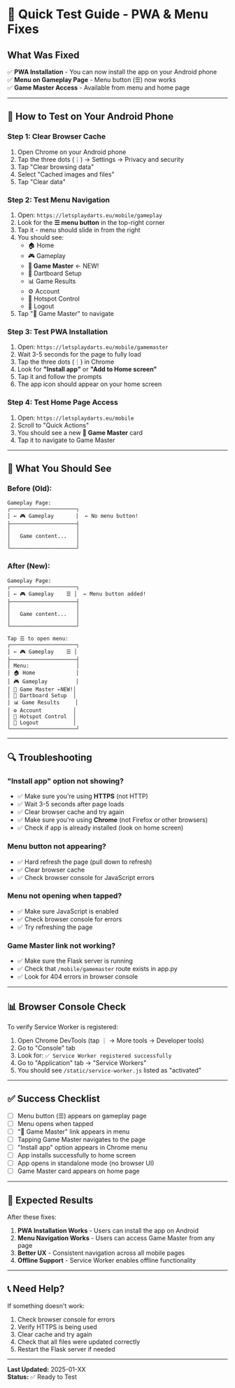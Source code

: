 # 🚀 Quick Test Guide - PWA & Menu Fixes

## What Was Fixed

✅ **PWA Installation** - You can now install the app on your Android phone  
✅ **Menu on Gameplay Page** - Menu button (☰) now works  
✅ **Game Master Access** - Available from menu and home page  

---

## 📱 How to Test on Your Android Phone

### Step 1: Clear Browser Cache
1. Open Chrome on your Android phone
2. Tap the three dots (⋮) → Settings → Privacy and security
3. Tap "Clear browsing data"
4. Select "Cached images and files"
5. Tap "Clear data"

### Step 2: Test Menu Navigation
1. Open: `https://letsplaydarts.eu/mobile/gameplay`
2. Look for the **☰ menu button** in the top-right corner
3. Tap it - menu should slide in from the right
4. You should see:
   - 🏠 Home
   - 🎮 Gameplay
   - **👑 Game Master** ← NEW!
   - 🎯 Dartboard Setup
   - 📊 Game Results
   - ⚙️ Account
   - 📡 Hotspot Control
   - 🚪 Logout
5. Tap "👑 Game Master" to navigate

### Step 3: Test PWA Installation
1. Open: `https://letsplaydarts.eu/mobile/gamemaster`
2. Wait 3-5 seconds for the page to fully load
3. Tap the three dots (⋮) in Chrome
4. Look for **"Install app"** or **"Add to Home screen"**
5. Tap it and follow the prompts
6. The app icon should appear on your home screen

### Step 4: Test Home Page Access
1. Open: `https://letsplaydarts.eu/mobile`
2. Scroll to "Quick Actions"
3. You should see a new **👑 Game Master** card
4. Tap it to navigate to Game Master

---

## 🎯 What You Should See

### Before (Old):
```
Gameplay Page:
┌─────────────────────┐
│ ← 🎮 Gameplay       │  ← No menu button!
├─────────────────────┤
│                     │
│   Game content...   │
│                     │
└─────────────────────┘
```

### After (New):
```
Gameplay Page:
┌─────────────────────┐
│ ← 🎮 Gameplay    ☰ │  ← Menu button added!
├─────────────────────┤
│                     │
│   Game content...   │
│                     │
└─────────────────────┘

Tap ☰ to open menu:
┌─────────────────────┐
│ ← 🎮 Gameplay    ☰ │
├─────────────────────┤
│ Menu:               │
│ 🏠 Home             │
│ 🎮 Gameplay         │
│ 👑 Game Master ←NEW!│
│ 🎯 Dartboard Setup  │
│ 📊 Game Results     │
│ ⚙️ Account          │
│ 📡 Hotspot Control  │
│ 🚪 Logout           │
└─────────────────────┘
```

---

## 🔍 Troubleshooting

### "Install app" option not showing?
- ✅ Make sure you're using **HTTPS** (not HTTP)
- ✅ Wait 3-5 seconds after page loads
- ✅ Clear browser cache and try again
- ✅ Make sure you're using **Chrome** (not Firefox or other browsers)
- ✅ Check if app is already installed (look on home screen)

### Menu button not appearing?
- ✅ Hard refresh the page (pull down to refresh)
- ✅ Clear browser cache
- ✅ Check browser console for JavaScript errors

### Menu not opening when tapped?
- ✅ Make sure JavaScript is enabled
- ✅ Check browser console for errors
- ✅ Try refreshing the page

### Game Master link not working?
- ✅ Make sure the Flask server is running
- ✅ Check that `/mobile/gamemaster` route exists in app.py
- ✅ Look for 404 errors in browser console

---

## 📊 Browser Console Check

To verify Service Worker is registered:

1. Open Chrome DevTools (tap ⋮ → More tools → Developer tools)
2. Go to "Console" tab
3. Look for: `✅ Service Worker registered successfully`
4. Go to "Application" tab → "Service Workers"
5. You should see `/static/service-worker.js` listed as "activated"

---

## ✅ Success Checklist

- [ ] Menu button (☰) appears on gameplay page
- [ ] Menu opens when tapped
- [ ] "👑 Game Master" link appears in menu
- [ ] Tapping Game Master navigates to the page
- [ ] "Install app" option appears in Chrome menu
- [ ] App installs successfully to home screen
- [ ] App opens in standalone mode (no browser UI)
- [ ] Game Master card appears on home page

---

## 🎉 Expected Results

After these fixes:
1. **PWA Installation Works** - Users can install the app on Android
2. **Menu Navigation Works** - Users can access Game Master from any page
3. **Better UX** - Consistent navigation across all mobile pages
4. **Offline Support** - Service Worker enables offline functionality

---

## 📞 Need Help?

If something doesn't work:
1. Check browser console for errors
2. Verify HTTPS is being used
3. Clear cache and try again
4. Check that all files were updated correctly
5. Restart the Flask server if needed

---

**Last Updated:** 2025-01-XX  
**Status:** ✅ Ready to Test